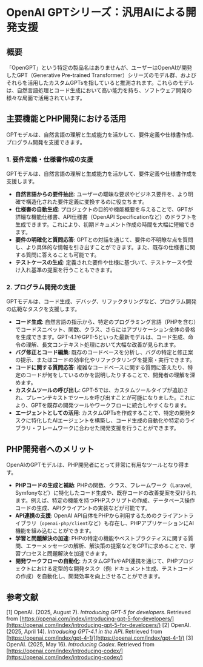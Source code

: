 # OpenAI GPTシリーズ：汎用AIによる開発支援

## 概要

「OpenGPT」という特定の製品名はありませんが、ユーザーはOpenAIが開発したGPT（Generative Pre-trained Transformer）シリーズのモデル群、およびそれらを活用したカスタムGPTsを指していると推測されます。これらのモデルは、自然言語処理とコード生成において高い能力を持ち、ソフトウェア開発の様々な局面で活用されています。

## 主要機能とPHP開発における活用

GPTモデルは、自然言語の理解と生成能力を活かして、要件定義や仕様書作成、プログラム開発を支援できます。

### 1. 要件定義・仕様書作成の支援

GPTモデルは、自然言語の理解と生成能力を活かして、要件定義や仕様書作成を支援します。

*   **自然言語からの要件抽出**: ユーザーの曖昧な要求やビジネス要件を、より明確で構造化された要件定義に変換するのに役立ちます。
*   **仕様書の自動生成**: プロジェクトの目的や機能概要を与えることで、GPTが詳細な機能仕様書、API仕様書（OpenAPI Specificationなど）のドラフトを生成できます。これにより、初期ドキュメント作成の時間を大幅に短縮できます。
*   **要件の明確化と質問応答**: GPTとの対話を通じて、要件の不明瞭な点を質問し、より具体的な情報を引き出すことができます。また、既存の仕様書に関する質問に答えることも可能です。
*   **テストケースの生成**: 定義された要件や仕様に基づいて、テストケースや受け入れ基準の提案を行うこともできます。

### 2. プログラム開発の支援

GPTモデルは、コード生成、デバッグ、リファクタリングなど、プログラム開発の広範なタスクを支援します。

*   **コード生成**: 自然言語の指示から、特定のプログラミング言語（PHPを含む）でコードスニペット、関数、クラス、さらにはアプリケーション全体の骨格を生成できます。GPT-4.1やGPT-5といった最新モデルは、コード生成、命令の理解、長文コンテキスト処理において大幅な改善が見られます。
*   **バグ修正とコード編集**: 既存のコードベースを分析し、バグの特定と修正案の提示、またはコードの効率化やリファクタリングを提案・実行できます。
*   **コードに関する質問応答**: 複雑なコードベースに関する質問に答えたり、特定のコードが何をしているのかを説明したりすることで、開発者の理解を深めます。
*   **カスタムツールの呼び出し**: GPT-5では、カスタムツールタイプが追加され、プレーンテキストでツールを呼び出すことが可能になりました。これにより、GPTを既存の開発ツールやワークフローに統合しやすくなります。
*   **エージェントとしての活用**: カスタムGPTsを作成することで、特定の開発タスクに特化したAIエージェントを構築し、コード生成の自動化や特定のライブラリ・フレームワークに合わせた開発支援を行うことができます。

## PHP開発者へのメリット

OpenAIのGPTモデルは、PHP開発者にとって非常に有用なツールとなり得ます。

*   **PHPコードの生成と補助**: PHPの関数、クラス、フレームワーク（Laravel, Symfonyなど）に特化したコード生成や、既存コードの改善提案を受けられます。例えば、特定の機能を持つPHPスクリプトの作成、データベース操作コードの生成、APIクライアントの実装などが可能です。
*   **API連携の支援**: OpenAI API自体をPHPから利用するためのクライアントライブラリ（`openai-php/client`など）も存在し、PHPアプリケーションにAI機能を組み込むことができます。
*   **学習と問題解決の加速**: PHPの特定の機能やベストプラクティスに関する質問、エラーメッセージの解析、解決策の提案などをGPTに求めることで、学習プロセスと問題解決を加速できます。
*   **開発ワークフローの自動化**: カスタムGPTsやAPI連携を通じて、PHPプロジェクトにおける定型的な開発タスク（例: ドキュメント生成、テストコードの作成）を自動化し、開発効率を向上させることができます。

## 参考文献

[1] OpenAI. (2025, August 7). *Introducing GPT-5 for developers*. Retrieved from [https://openai.com/index/introducing-gpt-5-for-developers/](https://openai.com/index/introducing-gpt-5-for-developers/)
[2] OpenAI. (2025, April 14). *Introducing GPT-4.1 in the API*. Retrieved from [https://openai.com/index/gpt-4-1/](https://openai.com/index/gpt-4-1/)
[3] OpenAI. (2025, May 16). *Introducing Codex*. Retrieved from [https://openai.com/index/introducing-codex/](https://openai.com/index/introducing-codex/)

